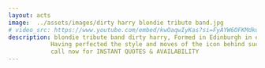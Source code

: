 ```yaml
---
layout: acts
image:  ../assets/images/dirty harry blondie tribute band.jpg
# video_src: https://www.youtube.com/embed/kwOaqwIyKas?si=FyAYW6OFKMdkuAjb
description: blondie tribute band dirty harry, Formed in Edinburgh in early 2011. Dirty Harry was borne out of singing doctor, Sarah Kennedy’s desire to create a act which could play homage to everyone’s favourite rock goddess, Debbie Harry and to the band who practically invented Power Pop, Blondie. <hr>
            Having perfected the style and moves of the icon behind such classic power pop songs as Atomic, Rapture and One Way Or Another, Dirty Harry has not only the original sound, feel, attitude, and full back catalogue of the band but a look- a- like of debbie  to deliver the goods for yout club, party or event. The essence of Dirty Harry is to put on a show Blondie would give the nod to and in true punk style we can embrace any sort of venue, function or odd request so feel free to test us out.<hr>
            call now for INSTANT QUOTES & AVAILABILITY
---
```


<!-- <div class="mt-4">
  <iframe 
    width="100%" 
    height="500" 
    src="https://www.youtube.com/embed/kwOaqwIyKas?si=FyAYW6OFKMdkuAjb" 
    title="YouTube video player" 
    frameborder="0" 
    allow="accelerometer; autoplay; clipboard-write; encrypted-media; gyroscope; picture-in-picture; web-share" 
    allowfullscreen>
  </iframe>
</div> -->
